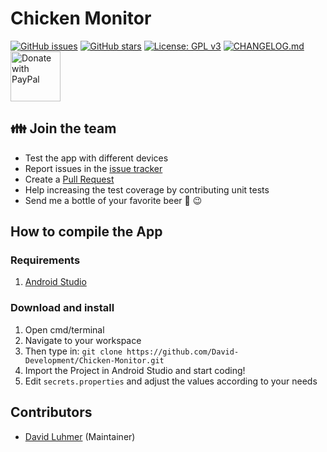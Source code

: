 # Chicken Monitor


[![GitHub issues](https://img.shields.io/github/issues/David-Development/Chicken-Monitor.svg)](https://github.com/David-Development/Chicken-Monitor/issues)
[![GitHub stars](https://img.shields.io/github/stars/David-Development/Chicken-Monitor.svg)](https://github.com/David-Development/Chicken-Monitor/stargazers)
[![License: GPL v3](https://img.shields.io/badge/License-GPL%20v3-blue.svg)](https://www.gnu.org/licenses/gpl-3.0)
[![CHANGELOG.md](https://img.shields.io/badge/Changelog-CHANGELOG.md-informational)](CHANGELOG.md)
[<img src="https://raw.githubusercontent.com/stefan-niedermann/paypal-donate-button/master/paypal-donate-button.png"
      alt="Donate with PayPal"
      height="80">](https://www.paypal.com/donate?hosted_button_id=5TJ6LTEVTDF5J)

## 👪 Join the team
* Test the app with different devices
* Report issues in the [issue tracker](https://github.com/David-Development/Chicken-Monitor/issues)
* Create a [Pull Request](https://opensource.guide/how-to-contribute/#opening-a-pull-request)
* Help increasing the test coverage by contributing unit tests
* Send me a bottle of your favorite beer :beers: :wink:

## How to compile the App

### Requirements

1. [Android Studio](https://developer.android.com/studio/)

### Download and install

1. Open cmd/terminal
2. Navigate to your workspace
3. Then type in: `git clone https://github.com/David-Development/Chicken-Monitor.git`
4. Import the Project in Android Studio and start coding!
5. Edit `secrets.properties` and adjust the values according to your needs
  

## Contributors

* [David Luhmer](https://github.com/David-Development) (Maintainer)
